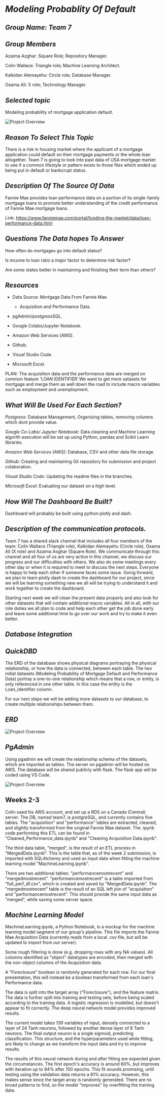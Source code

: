 # *Modeling Probablity Of Default*

## *Group Name: Team 7*

## *Group Members*

Azaima Azghar: Square Role; Repository Manager.

Colin Wallace: Triangle role; Machine Learning Architect.

Kalkidan Alemayehu: Circle role; Database Manager.

Osama Ali: X role; Technology Manager.

## *Selected topic*


Modeling probability of  mortgage application
default.

![Project Overview](Images/Project_overview_png.png)

## *Reason To Select This Topic*

There is a risk in housing market where the applicant of a mortgage application could default on their mortgage payments or the whole loan altogether. Team 7 is going to look into past data of USA mortgage market to see if a common lifestyle or pattern exists to those files which ended up being put in default or bankcrupt status.

 ## *Description Of The Source Of Data*

Fannie Mae provides loan performance data on a portion of its single-family mortgage loans to promote better understanding of the credit performance of Fannie Mae mortgage loans.

Link: https://www.fanniemae.com/portal/funding-the-market/data/loan-performance-data.html

## *Questions The Data hopes To Answer*

How often do mortgages go into default status?

Is income to loan ratio a major factor to determine risk factor?

Are some states better in maintaining and finishing their term than others?

## *Resources*

* Data Source: Mortgage Data From Fannie Mae.

    * Acquisition and Performance Data.

* pgAdmin/postgressSQL.
* Google Colabs/Jupyter Notebook.
* Amazon Web Services (AWS).
* Github.
* Visual Studio Code.
* Microsoft Excel.

PLAN: The acquisition data and the performance data are merged on common feature 'LOAN IDENTIFIER'.We want to get more satasets for mortgage and merge them as well down the road to include macro variables such as employment and unemployment.

## *What Will Be Used For Each Section?*

*Postgress*: Database Management, Organizing tables, removing columns which dont provide value.

*Google Co-Labs/ Jupyter Notebook*: Data cleaning and Machine Learning algorith execution will be set up using Python, pandas and Scikit Learn libraries.

*Amazon Web Services (AWS)*: Database, CSV and other data file storage.

*Github*: Creating and maintaining Git repository for submission and project colaboration.

*Visual Studio Code*: Updating the readme files in the branches. 

*Microsoft Excel*: Evaluating our dataset on a high level.

## *How Will The Dashboard Be Built?*

Dashboard will probably be built using python plotly and dash.

## *Description of the communication protocols.*

Team 7 has a shared slack channel that includes all four members of the team: Colin Wallace (Triangle role), Kalkidan Alemayehu (Circle role), Osama Ali (X role) and Azaima Asghar (Square Role). We communicate through this channel and all four of us are very active in this channel, we discuss our progress and our difficulties with others. We also do some meetings every other day or when it is required to meet to discuss the next steps. Everyone is happy to help each other if someone faces some issue. Going forward, we plan to learn plotly dash to create the dashboard for our project, since we will be learning something new we all will be trying to understand it and work together to create the dashboard. 

Starting next week we will clean the present data properly and also look for other datasets that will contain additional macro variables. All in all, with our role duties we all plan to code and help each other get the job done early and leave some additional time to go over our work and try to make it even better.

## *Database Integration*

## *QuickDBD*

The ERD of the database shows physical diagrams portraying the physical relationship, or how the data is connected, between each table. The two initial datasets (Modeling Probability of Mortgage Default and Performance Data) portray a one-to-one relationship which means that a row, or entity, is only referenced in one other table. In this case the entity is the Loan_Identifier column.

For our next steps we will be adding more datasets to our database, to create multiple relationships between them.

## *ERD*

![Project Overview](Images/ERD.png)

## *PgAdmin*

Using pgadmin we will create the relationship schema of the datasets, which are imported as tables. The server on pgadmin will be hosted on AWS. The database will be shared publicly with flask. The flask app will be coded using VS Code.

![Project Overview](Images/pgAdmin.png)

## Weeks 2-3

Colin used his AWS account, and set up a RDS on a Canada (Central) server. The DB, named team7, is postgreSQL, and currently contains five tables. The "acquisition" and "performance" tables are extracted, cleaned, and slightly transformed from the original Fannie Mae dataset. The .ipynb code performing this ETL can be found in "Cleaned_Performance_data.ipynb" and "Cleaning Acquisition Data.ipynb".

The third data table, "merged", is the result of an ETL process in "MergedData.ipynb". This is the table that, as of the week 2 submission, is imported with SQLAlchemy and used as input data when fitting the machine learning model "MachineLearning.ipynb". 

There are two additional tables: "performancemostrecent" and "mergedmostrecent". "performancemostrecent" is a table imported from "full_perf_df.csv", which is created and saved by "MergedData.ipynb". The "mergedmostrecent" table is the result of an SQL left join of "acquisition" and "performancemostrecent". This should provide the same input data as "merged", while saving some server space.

## *Machine Learning Model*

MachineLearning.ipynb, a Python Notebook, is a mockup for the machine learning model segment of our group's pipeline. This file imports the Fannie Mae Acquisition Data (currently reads from a local .csv file, but will be updated to import from our server).

Some rough filtering is done (e.g. dropping rows with any NA values). All columns identified as "object" datatypes are encoded, then merged with the non-object columns of the Acquisition data.

A "Foreclosure" boolean is randomly generated for each row. For our final presentation, this will instead be a boolean transformed from each loan's Performance data.

The data is split into the target array ("Foreclosure"), and the feature matrix. The data is further split into training and testing sets, before being scaled according to the training data. A logistic regression is modelled, but doesn't appear to fit correctly. The deep neural network model provides improved results.


The current model takes 139 variables of input, densely connected to a layer of 24 Tanh neurons, followed by another dense layer of 8 Tanh neurons. The final output neuron is a single sigmoid, predicting classification. This structure, and the hyperparameters used while fitting, are likely to change as we transform the input data and try to improve results.

The results of this neural network during and after fitting are expected given the circumstances. The first epoch's accuracy is around 60%, but improves with iteration up to 94% after 100 epochs. This fit sounds promising, until testing using the validation data returns a 61% accuracy. However, this makes sense since the target array is randomly generated. There are no broad patterns to find, so the model "improves" by overfitting the training data.
